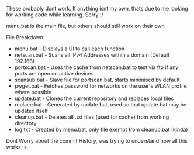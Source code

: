 These probably dont work. If anything isnt my own, thats due to me looking for working code while learning. Sorry :/

menu.bat is the main file, but others should still work on their own

File Breakdown:
- menu.bat - Displays a UI to call each function
- netscan.bat - Scans all IPv4 Addresses within a domain (Default 192.168)
- portscan.bat - Uses the cache from netscan.bat to test via ftp if any ports are open on active devices
- scansub.bat - Slave file for portscan.bat, starts minimised by default
- pwget.bat - Fetches password for networks on the user's WLAN profile where possible
- update.bat - Clones the current repository and replaces local files
- replace.bat - Generated by update.bat, used so that update.bat may be updated itself
- cleanup.bat - Deletes all .txt files (used for cache) from working directory
- log.txt - Created by menu.bat, only file exempt from cleanup.bat (kinda)

Dont Worry about the commit History, was trying to understand how all this works :>